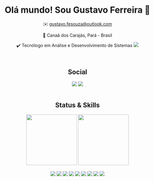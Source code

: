 <h1 align="center">
  Olá mundo! Sou Gustavo Ferreira 👋
</h1>

<div align="center">
  <p>✉️ <a href="mailto:gustavo.fesouza@outlook.com">gustavo.fesouza@outlook.com</a></p>
  <p>📍 Canaã dos Carajás, Pará - Brasil</p>
  <p>
    ✔️ Tecnólogo em Análise e Desenvolvimento de Sistemas
    <img src="https://img.shields.io/badge/IFSC-2019%20--%202022-brightgreen" />  
  </p>
</div>

<br />
<div align="center">
  <h2>Social</h2>
  <a href="https://www.linkedin.com/in/gustavo-ferreira-b069541b1/" ><img src="https://img.shields.io/badge/LinkedIn-0077B5?style=for-the-badge&logo=linkedin&logoColor=white" /></a>
  <a href="https://instagram.com/gustavo.fs12"><img src="https://img.shields.io/badge/Instagram-E4405F?style=for-the-badge&logo=instagram&logoColor=white" /></a>
</div>

<br />
<div align="center">
  <h2>Status & Skills</h2>
  <img 
    height="165"
    src="https://github-readme-stats.vercel.app/api?username=Gustavo-F&show_icons=true&theme=dracula" 
  />
  <img 
    height="165"
    src="https://github-readme-stats.vercel.app/api/top-langs/?username=Gustavo-F&layout=compact&theme=dracula"
  />
  <br />
  <br />
  <div>
    <img src="https://img.shields.io/badge/Python-3776AB?style=for-the-badge&logo=python&logoColor=white" />
    <img src="https://img.shields.io/badge/Django-092E20?style=for-the-badge&logo=django&logoColor=white" />
    <img src="https://img.shields.io/badge/Java-ED8B00?style=for-the-badge&logo=java&logoColor=white" />
    <img src="https://img.shields.io/badge/Spring-6DB33F?style=for-the-badge&logo=spring&logoColor=white" />
    <img src="https://img.shields.io/badge/MySQL-00000F?style=for-the-badge&logo=mysql&logoColor=white" />
    <img src="https://img.shields.io/badge/JavaScript-F7DF1E?style=for-the-badge&logo=javascript&logoColor=black" />
    <img src="https://img.shields.io/badge/TypeScript-007ACC?style=for-the-badge&logo=typescript&logoColor=white" />
    <img src="https://img.shields.io/badge/React-20232A?style=for-the-badge&logo=react&logoColor=61DAFB" />
    <img src="https://img.shields.io/badge/React_Native-20232A?style=for-the-badge&logo=react&logoColor=61DAFB" />
  </div>
</div>
